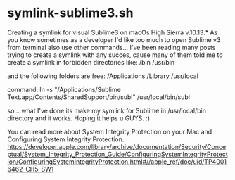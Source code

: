 # symlink-sublime3.sh
Creating a symlink for visual Sublime3 on macOs High Sierra v.10.13.*
As you know sometimes as a developer I'd  like too much to open Sublime v3 from terminal also use other commands... 
I've been reading many posts  trying to create a symlink with any succes, cause many of them told me to create a symlink in forbidden directories
like:
/bin
/usr/bin


and the following folders are free:
/Applications
/Library
/usr/local

command:
ln -s "/Applications/Sublime Text.app/Contents/SharedSupport/bin/subl" /usr/local/bin/subl

so... what I've done its make my symlink for Sublime in /usr/local/bin directory and it works.
Hoping it helps u GUYS. :)

You can read more about System Integrity Protection on your Mac and Configuring System Integrity Protection.
https://developer.apple.com/library/archive/documentation/Security/Conceptual/System_Integrity_Protection_Guide/ConfiguringSystemIntegrityProtection/ConfiguringSystemIntegrityProtection.html#//apple_ref/doc/uid/TP40016462-CH5-SW1
